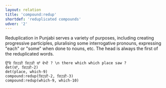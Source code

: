 ```yaml
---
layout: relation
title: 'compound:redup'
shortdef: 'reduplicated compounds'
udver: '2'
---
```


Reduplication in Punjabi serves a variety of purposes, including creating progressive participles, pluralising some interrogative pronouns, expressing "each" or "some" when done to nouns, etc. The head is always the first of the reduplicated words.

~~~ sdparse
ਉੱਥੇ ਕਿਹੜੀ ਕਿਹੜੀ ਥਾਂ ਵੇਖੀ ? \n there which which place saw ?
det(ਥਾਂ, ਕਿਹੜੀ-2)
det(place, which-9)
compound:redup(ਕਿਹੜੀ-2, ਕਿਹੜੀ-3)
compound:redup(which-9, which-10)
~~~
<!-- Interlanguage links updated Po lis 14 15:35:16 CET 2022 -->

